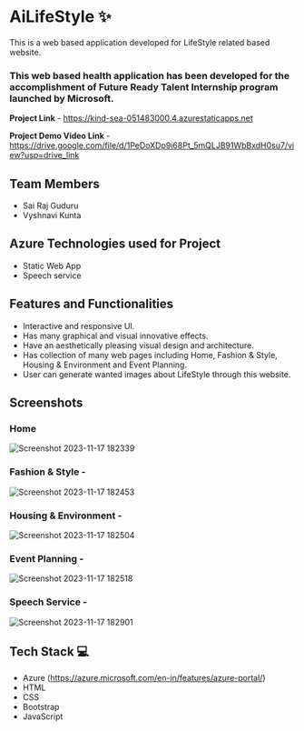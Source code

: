 # AiLifeStyle ✨

This is a web based application developed for LifeStyle related based website.

### This web based health application has been developed for the accomplishment of Future Ready Talent Internship program launched by Microsoft.


**Project Link** - https://kind-sea-051483000.4.azurestaticapps.net

**Project Demo Video Link** - https://drive.google.com/file/d/1PeDoXDp9i68Pt_5mQLJB91WbBxdH0su7/view?usp=drive_link

## Team Members
- Sai Raj Guduru
- Vyshnavi Kunta

## Azure Technologies used for Project

- Static Web App
- Speech service

## Features and Functionalities

- Interactive and responsive UI.
- Has many graphical and visual innovative effects.
- Have an aesthetically pleasing visual design and architecture.
- Has collection of many web pages including Home, Fashion & Style, Housing & Environment and Event Planning.
- User can generate wanted images about LifeStyle through this website.


## Screenshots

### Home

![Screenshot 2023-11-17 182339](https://github.com/sairaj0003/AiLifeStyle/assets/140234339/3f9958ef-7b6c-4344-a34e-819e98778e9d)

### Fashion & Style -

![Screenshot 2023-11-17 182453](https://github.com/sairaj0003/AiLifeStyle/assets/140234339/52535c03-26d5-4bce-a164-82a319275ece)

### Housing & Environment -

![Screenshot 2023-11-17 182504](https://github.com/sairaj0003/AiLifeStyle/assets/140234339/ab4475b7-8f0f-4476-b845-072460eedda9)

### Event Planning -

![Screenshot 2023-11-17 182518](https://github.com/sairaj0003/AiLifeStyle/assets/140234339/a54f6c42-e428-44e1-8e9e-50c458923a31)

### Speech Service -

![Screenshot 2023-11-17 182901](https://github.com/sairaj0003/AiLifeStyle/assets/140234339/6db30772-ef81-4ba2-b0de-6557d5b63929)

## Tech Stack 💻

- Azure (https://azure.microsoft.com/en-in/features/azure-portal/)
- HTML
- CSS
- Bootstrap
- JavaScript
